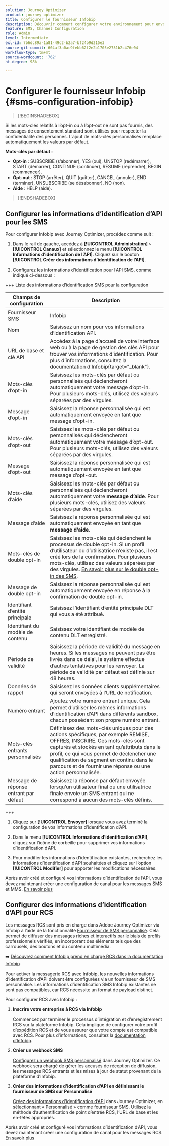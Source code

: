 ```yaml
---
solution: Journey Optimizer
product: journey optimizer
title: Configurer le fournisseur Infobip
description: Découvrir comment configurer votre environnement pour envoyer des messages SMS et MMS avec Journey Optimizer avec Infobip
feature: SMS, Channel Configuration
role: Admin
level: Intermediate
exl-id: 7b6dc89a-1a81-49c2-b2a7-bf24b9d215e3
source-git-commit: 604af3a0ac9febb62f2e2b1705e2751b2c476e04
workflow-type: tm+mt
source-wordcount: '762'
ht-degree: 98%

---
```


# Configurer le fournisseur Infobip {#sms-configuration-infobip}

>[!BEGINSHADEBOX]

Si les mots-clés relatifs à l’opt-in ou à l’opt-out ne sont pas fournis, des messages de consentement standard sont utilisés pour respecter la confidentialité des personnes. L’ajout de mots-clés personnalisés remplace automatiquement les valeurs par défaut.

**Mots-clés par défaut :**

* **Opt-in** : SUBSCRIBE (s’abonner), YES (oui), UNSTOP (redémarrer), START (démarrer), CONTINUE (continuer), RESUME (reprendre), BEGIN (commencer).
* **Opt-out** : STOP (arrêter), QUIT (quitter), CANCEL (annuler), END (terminer), UNSUBSCRIBE (se désabonner), NO (non).
* **Aide** : HELP (aide).

>[!ENDSHADEBOX]

## Configurer les informations d’identification d’API pour les SMS

Pour configurer Infobip avec Journey Optimizer, procédez comme suit :

1. Dans le rail de gauche, accédez à **[!UICONTROL Administration]** `>` **[!UICONTROL Canaux]** et sélectionnez le menu **[!UICONTROL Informations d’identification de l’API]**. Cliquez sur le bouton **[!UICONTROL Créer des informations d’identification de l’API]**.

1. Configurez les informations d’identification pour l’API SMS, comme indiqué ci-dessous :

+++ Liste des informations d’identification SMS pour la configuration

   | Champs de configuration | Description |
   |---|---|    
   | Fournisseur SMS | Infobip |
   | Nom | Saisissez un nom pour vos informations d’identification API. |
   | URL de base et clé API | Accédez à la page d’accueil de votre interface web ou à la page de gestion des clés API pour trouver vos informations d’identification. Pour plus d’informations, consultez la [documentation d’Infobip](https://www.infobip.com/docs/api){target="_blank"}. |
   | Mots-clés d’opt-in | Saisissez les mots-clés par défaut ou personnalisés qui déclencheront automatiquement votre message d’opt-in. Pour plusieurs mots-clés, utilisez des valeurs séparées par des virgules. |
   | Message d’opt-in | Saisissez la réponse personnalisée qui est automatiquement envoyée en tant que message d’opt-in. |
   | Mots-clés d’opt-out | Saisissez les mots-clés par défaut ou personnalisés qui déclencheront automatiquement votre message d’opt-out. Pour plusieurs mots-clés, utilisez des valeurs séparées par des virgules. |
   | Message d’opt-out | Saisissez la réponse personnalisée qui est automatiquement envoyée en tant que message d’opt-out. |
   | Mots-clés d’aide | Saisissez les mots-clés par défaut ou personnalisés qui déclencheront automatiquement votre **message d’aide**. Pour plusieurs mots-clés, utilisez des valeurs séparées par des virgules. |
   | Message d’aide | Saisissez la réponse personnalisée qui est automatiquement envoyée en tant que **message d’aide**. |
   | Mots-clés de double opt-in | Saisissez les mots-clés qui déclenchent le processus de double opt-in. Si un profil d’utilisateur ou d’utilisatrice n’existe pas, il est créé lors de la confirmation. Pour plusieurs mots-clés, utilisez des valeurs séparées par des virgules. [En savoir plus sur le double opt-in des SMS](https://video.tv.adobe.com/v/3427129/?learn=on). |
   | Message de double opt-in | Saisissez la réponse personnalisée qui est automatiquement envoyée en réponse à la confirmation de double opt-in. |
   | Identifiant d’entité principale | Saisissez l’identifiant d’entité principale DLT qui vous a été attribué. |
   | Identifiant du modèle de contenu | Saisissez votre identifiant de modèle de contenu DLT enregistré. |
   | Période de validité | Saisissez la période de validité du message en heures. Si les messages ne peuvent pas être livrés dans ce délai, le système effectue d’autres tentatives pour les renvoyer. La période de validité par défaut est définie sur 48 heures. |
   | Données de rappel | Saisissez les données clients supplémentaires qui seront envoyées à l’URL de notification. |
   | Numéro entrant | Ajoutez votre numéro entrant unique. Cela permet d’utiliser les mêmes informations d’identification d’API dans différents sandbox, chacun possédant son propre numéro entrant. |
   | Mots-clés entrants personnalisés | Définissez des mots-clés uniques pour des actions spécifiques, par exemple REMISE, OFFRES, INSCRIRE. Ces mots-clés sont capturés et stockés en tant qu’attributs dans le profil, ce qui vous permet de déclencher une qualification de segment en continu dans le parcours et de fournir une réponse ou une action personnalisée. |
   | Message de réponse entrant par défaut | Saisissez la réponse par défaut envoyée lorsqu’un utilisateur final ou une utilisatrice finale envoie un SMS entrant qui ne correspond à aucun des mots-clés définis. |

+++

1. Cliquez sur **[!UICONTROL Envoyer]** lorsque vous avez terminé la configuration de vos informations d’identification d’API.

1. Dans le menu **[!UICONTROL Informations d’identification d’API]**, cliquez sur l’icône de corbeille pour supprimer vos informations d’identification d’API.

1. Pour modifier les informations d’identification existantes, recherchez les informations d’identification d’API souhaitées et cliquez sur l’option **[!UICONTROL Modifier]** pour apporter les modifications nécessaires.

Après avoir créé et configuré vos informations d’identification de l’API, vous devez maintenant créer une configuration de canal pour les messages SMS et MMS. [En savoir plus](sms-configuration-surface.md)

## Configurer des informations d’identification d’API pour RCS

Les messages RCS sont pris en charge dans Adobe Journey Optimizer via Infobip à l’aide de la fonctionnalité [Fournisseur de SMS personnalisé](sms-configuration-custom.md). Cela permet de diffuser des messages riches et interactifs par le biais de profils professionnels vérifiés, en incorporant des éléments tels que des carrousels, des boutons et du contenu multimédia.

➡️ [Découvrez comment Infobip prend en charge RCS dans la documentation Infobip](https://www.infobip.com/docs/api/channels/rcs)

Pour activer la messagerie RCS avec Infobip, les nouvelles informations d’identification d’API doivent être configurées via un fournisseur de SMS personnalisé. Les informations d’identification SMS Infobip existantes ne sont pas compatibles, car RCS nécessite un format de payload distinct.

Pour configurer RCS avec Infobip :

1. **Inscrire votre entreprise à RCS via Infobip**

   Commencez par terminer le processus d’intégration et d’enregistrement RCS sur la plateforme Infobip. Cela implique de configurer votre profil d’expédition RCS et de vous assurer que votre compte est compatible avec RCS. Pour plus d’informations, consultez la [documentation d’Infobip](https://www.infobip.com/docs/rcs/get-started).

1. **Créer un webhook SMS**

   [Configurez un webhook SMS personnalisé](sms-configuration-custom.md#webhook) dans Journey Optimizer. Ce webhook sera chargé de gérer les accusés de réception de diffusion, les messages RCS entrants et les mises à jour de statut provenant de la plateforme d’Infobip.

1. **Créer des informations d’identification d’API en définissant le fournisseur de SMS sur Personnalisé**

   [Créez des informations d’identification d’API](sms-configuration-custom.md#api-credential) dans Journey Optimizer, en sélectionnant « Personnalisé » comme fournisseur SMS. Utilisez la méthode d’authentification de point d’entrée RCS, l’URL de base et les en-têtes appropriés.

Après avoir créé et configuré vos informations d’identification d’API, vous devez maintenant créer une configuration de canal pour les messages RCS. [En savoir plus](sms-configuration-surface.md)
